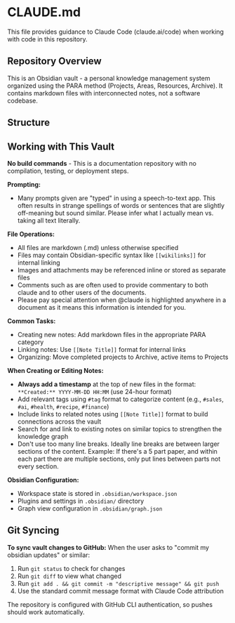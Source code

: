 # CLAUDE.md

This file provides guidance to Claude Code (claude.ai/code) when working with code in this repository.

## Repository Overview

This is an Obsidian vault - a personal knowledge management system organized using the PARA method (Projects, Areas, Resources, Archive). It contains markdown files with interconnected notes, not a software codebase.

## Structure

<!-- claude - please update here -->

## Working with This Vault

**No build commands** - This is a documentation repository with no compilation, testing, or deployment steps.

**Prompting:**
- Many prompts given are "typed" in using a speech-to-text app. This often results in strange spellings of words or sentences that are slightly off-meaning but sound similar. Please infer what I actually mean vs. taking all text literally.

**File Operations:**
- All files are markdown (.md) unless otherwise specified
- Files may contain Obsidian-specific syntax like `[[wikilinks]]` for internal linking
- Images and attachments may be referenced inline or stored as separate files
- Comments such as <!-- This is a comment --> are often used to provide commentary to both claude and to other users of the documents.
- Please pay special attention when @claude is highlighted anywhere in a document as it means this information is intended for you.

**Common Tasks:**
- Creating new notes: Add markdown files in the appropriate PARA category
- Linking notes: Use `[[Note Title]]` format for internal links
- Organizing: Move completed projects to Archive, active items to Projects

**When Creating or Editing Notes:**
- **Always add a timestamp** at the top of new files in the format: `**Created:** YYYY-MM-DD HH:MM` (use 24-hour format)
- Add relevant tags using `#tag` format to categorize content (e.g., `#sales`, `#ai`, `#health`, `#recipe`, `#finance`)
- Include links to related notes using `[[Note Title]]` format to build connections across the vault
- Search for and link to existing notes on similar topics to strengthen the knowledge graph
- Don't use too many line breaks. Ideally line breaks are between larger sections of the content. Example: If there's a 5 part paper, and within each part there are multiple sections, only put lines between parts not every section.

**Obsidian Configuration:**
- Workspace state is stored in `.obsidian/workspace.json`
- Plugins and settings in `.obsidian/` directory
- Graph view configuration in `.obsidian/graph.json`

## Git Syncing

**To sync vault changes to GitHub:**
When the user asks to "commit my obsidian updates" or similar:
1. Run `git status` to check for changes
2. Run `git diff` to view what changed
3. Run `git add . && git commit -m "descriptive message" && git push`
4. Use the standard commit message format with Claude Code attribution

The repository is configured with GitHub CLI authentication, so pushes should work automatically.